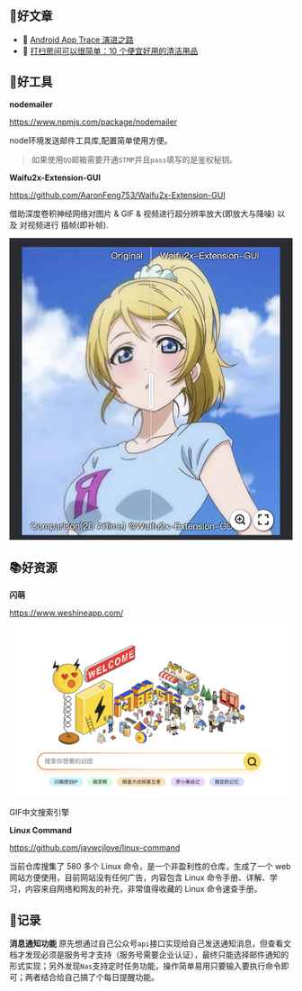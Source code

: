 
## 📖好文章
* 📄 [Android App Trace 演进之路](https://juejin.cn/post/7390934048258867211)
* 📄 [打扫房间可以很简单：10 个便宜好用的清洁用品](https://sspai.com/post/89304)


## 🔨好工具

**nodemailer**

https://www.npmjs.com/package/nodemailer

node环境发送邮件工具库,配置简单使用方便。
>如果使用`QQ`邮箱需要开通`STMP`并且`pass`填写的是鉴权秘钥。


**Waifu2x-Extension-GUI**

https://github.com/AaronFeng753/Waifu2x-Extension-GUI


借助深度卷积神经网络对图片 & GIF & 视频进行超分辨率放大(即放大与降噪) 以及 对视频进行 插帧(即补帧).

 ![20240714224856.png](imgs/20240714224856.png)

## 📚好资源

**闪萌**

https://www.weshineapp.com/

 ![20240714224605.png](imgs/20240714224605.png)

 GIF中文搜索引擎

**Linux Command**
 
 https://github.com/jaywcjlove/linux-command

 当前仓库搜集了 580 多个 Linux 命令，是一个非盈利性的仓库，生成了一个 web 网站方便使用，目前网站没有任何广告，内容包含 Linux 命令手册、详解、学习，内容来自网络和网友的补充，非常值得收藏的 Linux 命令速查手册。




## 📝记录

**消息通知功能**
原先想通过自己公众号`api`接口实现给自己发送通知消息，但查看文档才发现必须是服务号才支持（服务号需要企业认证），最终只能选择邮件通知的形式实现；另外发现`Nas`支持定时任务功能，操作简单易用只要输入要执行命令即可；两者结合给自己搞了个每日提醒功能。